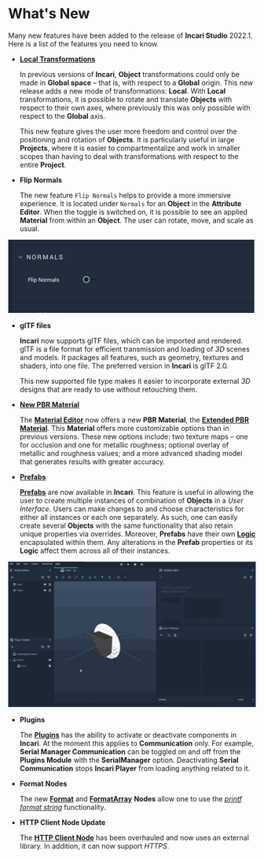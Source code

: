 # What's New

Many new features have been added to the release of **Incari Studio** 2022.1. Here is a list of the features you need to know.

* [**Local Transformations**](../objects-and-types/attributes/common-attributes/transformation/local.md) 

    In previous versions of **Incari**, **Object** transformations could only be made in **Global space** – that is, with respect to a **Global** origin. This new release adds a new mode of transformations: **Local**. With **Local** transformations, it is possible to rotate and translate **Objects** with respect to their own axes, where previously this was only possible with respect to the **Global** axis.

    This new feature gives the user more freedom and control over the positioning and rotation of **Objects**. It is particularly useful in large **Projects**, where it is easier to compartmentalize and work in smaller scopes than having to deal with transformations with respect to the entire **Project**.
    
    
    <!-- 
    Switch the toggle `LocalMode` to enable and disable this feature. 
    
    There are several new **Nodes** attached to this new feature:

    * [**Set Local Position**](../toolbox/incari/object/set-local-position.md)
    * [**Get Local Position**](../toolbox/incari/object/get-local-position.md)
    * [**Set Local Rotation**](../toolbox/incari/object/set-local-rotation.md)
    * [**Get Local Rotation**](../toolbox/incari/object/get-local-rotation.md)
    * [**On Local Position Change**](../toolbox/events/object/on-local-position-change.md)
    * [**On Local Rotation Change**](../toolbox/events/object/on-local-rotation-change.md) -->
  


* **Flip Normals** 
  
      
    The new feature `Flip Normals` helps to provide a more immersive experience. It is located under `Normals` for an **Object** in the **Attribute Editor**. When the toggle is switched on, it is possible to see an applied **Material** from within an **Object**. The user can rotate, move, and scale as usual.

![](../.gitbook/assets/flip_normals.png)   


* **glTF files**

    **Incari** now supports glTF files, which can be imported and rendered. glTF is a file format for efficient transmission and loading of _3D_ scenes and models. It packages all features, such as geometry, textures and shaders, into one file. The preferred version in **Incari** is glTF 2.0.

    This new supported file type makes it easier to incorporate external _3D_ designs that are ready to use without retouching them.


* [**New PBR Material**](../modules/material-editor/extended-pbr-model.md)
  
     The [**Material Editor**](../modules/material-editor/README.md) now offers a new **PBR Material**, the [**Extended PBR Material**](../modules/material-editor/extended-pbr-model.md). This **Material** offers more customizable options than in previous versions. These new options include: two texture maps – one for occlusion and one for metallic roughness; optional overlay of metallic and roughness values; and a more advanced shading model that generates results with greater accuracy.


* [**Prefabs**](../objects-and-types/prefabs/README.md)

    [**Prefabs**](../objects-and-types/prefabs/README.md) are now available in **Incari**. This feature is useful in allowing the user to create multiple instances of combination of **Objects** in a *User Interface*. Users can make changes to and choose characteristics for either all instances or each one separately. As such, one can easily create several **Objects** with the same functionality that also retain unique properties via overrides. Moreover, **Prefabs** have their own [**Logic**](../modules/logic-editor.md) encapsulated within them. Any alterations in the **Prefab** properties or its **Logic** affect them across all of their instances.

    <!-- For example, **Prefabs** can be used to create several buttons that change color when a mouse hovers over it. For this, right-click the group of **Objects** and select `Make prefab`, and duplicate as many types as necessary. To make edits to the **Prefab**, simply locate it in the **Asset Manager** and double-click to open up a special **Prefab** window. These edits will override the properties changed, but unique properties will remain. It is easy to share with others or between projects with the `Export prefab` option in the **Asset Manager**. All **Assets** inside a **Prefab** will be put together into a directory on export.

    Within the **Prefab** **Logic** window, there are two **Nodes** which allow the user to apply **Logic** to a **Prefab**:

    * **Prefab Input**
    * **Prefab Output**

    This **Prefab Logic** can then be used in the **Scene Logic** with its corresponding **Prefab Node**. -->

![](../.gitbook/assets/prefabs1_3.gif)

* **Plugins** 
  
    <!--The [**Plugins Editor**](../modules/plugins-editor.md) holds the ability to activate or deactivate **Communication** in **Incari**. For example, **Serial Manager Communication** can be toggled on and off from the **Editor**. When deactivated, **Incari Player** will not load anything related to **Serial Communication** in order to improve performance and stability.  -->

    The [**Plugins**](../modules/plugins-editor.md) has the ability to activate or deactivate components in **Incari**. At the moment this applies to **Communication** only. For example, **Serial Manager Communication** can be toggled on and off from the **Plugins Module** with the **SerialManager** option. Deactivating **Serial Communication** stops **Incari Player** from loading anything related to it.  


* **Format Nodes**

    The new [**Format**](../toolbox/string/format.md) and [**FormatArray**](../toolbox/string/formatarray.md) **Nodes** allow one to use the [*printf format string*](https://en.wikipedia.org/wiki/Printf_format_string) functionality.

* **HTTP Client Node Update**

    The [**HTTP Client Node**](../toolbox/communication/http/httpclient.md) has been overhauled and now uses an external library. In addition, it can now support *HTTPS*.